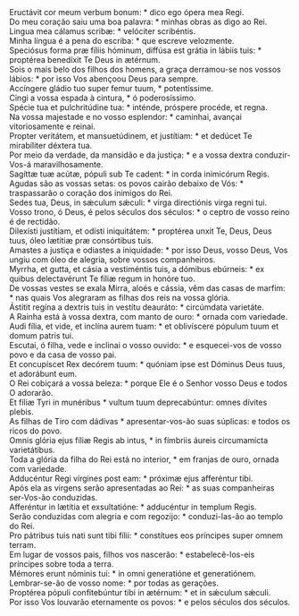 <div class="dropcap text-justify">Eructávit cor meum verbum bonum: * dico ego ópera mea Regi.</div>
<div class="dropcap text-justify">Do meu coração saiu uma boa palavra: * minhas obras as digo ao Rei.</div>
<div class="text-justify">Lingua mea cálamus scribæ: * velóciter scribéntis.</div>
<div class="text-justify">Minha língua é a pena do escriba: * que escreve velozmente.</div>
<div class="text-justify">Speciósus forma præ fíliis hóminum, diffúsa est grátia in lábiis tuis: * proptérea benedíxit Te Deus in ætérnum.</div>
<div class="text-justify">Sois o mais belo dos filhos dos homens, a graça derramou-se nos vossos lábios: * por isso Vos abençoou Deus para sempre.</div>
<div class="text-justify">Accíngere gládio tuo super femur tuum, * potentíssime.</div>
<div class="text-justify">Cingi a vossa espada à cintura, * ó poderosíssimo.</div>
<div class="text-justify">Spécie tua et pulchritúdine tua: * inténde, próspere procéde, et regna.</div>
<div class="text-justify">Na vossa majestade e no vosso esplendor: * caminhai, avançai vitoriosamente e reinai.</div>
<div class="text-justify">Propter veritátem, et mansuetúdinem, et justítiam: * et dedúcet Te mirabíliter déxtera tua.</div>
<div class="text-justify">Por meio da verdade, da mansidão e da justiça: * e a vossa dextra conduzir-Vos-á maravilhosamente.</div>
<div class="text-justify">Sagíttæ tuæ acútæ, pópuli sub Te cadent: * in corda inimicórum Regis.</div>
<div class="text-justify">Agudas são as vossas setas: os povos cairão debaixo de Vós: * traspassarão o coração dos inimigos do Rei.</div>
<div class="text-justify">Sedes tua, Deus, in sǽculum sǽculi: * virga directiónis virga regni tui.</div>
<div class="text-justify">Vosso trono, ó Deus, é pelos séculos dos séculos: * o ceptro de vosso reino é de rectidão.</div>
<div class="text-justify">Dilexísti justítiam, et odísti iniquitátem: * proptérea unxit Te, Deus, Deus tuus, óleo lætítiæ præ consórtibus tuis.</div>
<div class="text-justify">Amastes a justiça e odiastes a iniquidade: * por isso Deus, vosso Deus, Vos ungiu com óleo de alegria, sobre vossos companheiros.</div>
<div class="text-justify">Myrrha, et gutta, et cásia a vestiméntis tuis, a dómibus ebúrneis: * ex quibus delectavérunt Te fíliæ regum in honóre tuo.</div>
<div class="text-justify">De vossas vestes se exala Mirra, aloés e cássia, vêm das casas de marfim: * nas quais Vos alegraram as filhas dos reis na vossa glória.</div>
<div class="text-justify">Ástitit regína a dextris tuis in vestítu deauráto: * circúmdata varietáte.</div>
<div class="text-justify">A Rainha está à vossa dextra, com manto de ouro: * ornada com variedade.</div>
<div class="text-justify">Audi fília, et vide, et inclína aurem tuam: * et oblivíscere pópulum tuum et domum patris tui.</div>
<div class="text-justify">Escutai, ó filha, vede e inclinai o vosso ouvido: * e esquecei-vos de vosso povo e da casa de vosso pai.</div>
<div class="text-justify">Et concupíscet Rex decórem tuum: * quóniam ipse est Dóminus Deus tuus, et adorábunt eum.</div>
<div class="text-justify">O Rei cobiçará a vossa beleza: * porque Ele é o Senhor vosso Deus e todos O adorarão.</div>
<div class="text-justify">Et fíliæ Tyri in munéribus * vultum tuum deprecabúntur: omnes dívites plebis.</div>
<div class="text-justify">As filhas de Tiro com dádivas * apresentar-vos-ão suas súplicas: e todos os ricos do povo.</div>
<div class="text-justify">Omnis glória ejus fíliæ Regis ab intus, * in fímbriis áureis circumamícta varietátibus.</div>
<div class="text-justify">Toda a glória da filha do Rei está no interior, * em franjas de ouro, ornada com variedade.</div>
<div class="text-justify">Adducéntur Regi vírgines post eam: * próximæ ejus afferéntur tibi.</div>
<div class="text-justify">Após ela as virgens serão apresentadas ao Rei: * as suas companheiras ser-Vos-ão conduzidas.</div>
<div class="text-justify">Afferéntur in lætítia et exsultatióne: * adducéntur in templum Regis.</div>
<div class="text-justify">Serão conduzidas com alegria e com regozijo: * conduzi-las-ão ao templo do Rei.</div>
<div class="text-justify">Pro pátribus tuis nati sunt tibi fílii: * constítues eos príncipes super omnem terram.</div>
<div class="text-justify">Em lugar de vossos pais, filhos vos nascerão: * estabelecê-los-eis príncipes sobre toda a terra.</div>
<div class="text-justify">Mémores erunt nóminis tui: * in omni generatióne et generatiónem.</div>
<div class="text-justify">Lembrar-se-ão de vosso nome: * por todas as gerações.</div>
<div class="text-justify">Proptérea pópuli confitebúntur tibi in ætérnum: * et in sǽculum sǽculi.</div>
<div class="text-justify">Por isso Vos louvarão eternamente os povos: * e pelos séculos dos séculos.</div>
